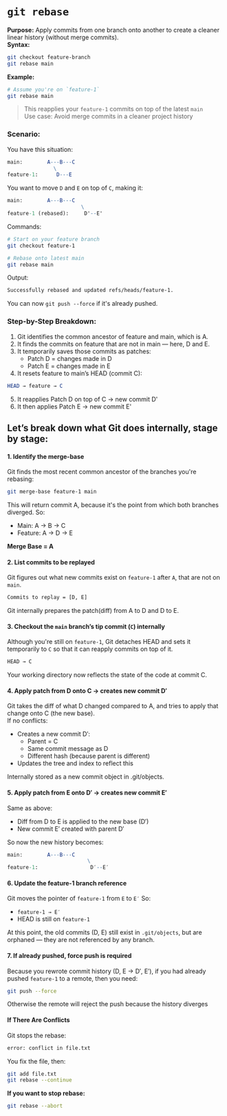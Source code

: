 # `git rebase`
**Purpose:** Apply commits from one branch onto another to create a cleaner linear history (without merge commits).  
**Syntax:**  
```bash
git checkout feature-branch
git rebase main
```
**Example:**
```bash
# Assume you're on `feature-1`
git rebase main
```
> This reapplies your `feature-1` commits on top of the latest `main`  
> Use case: Avoid merge commits in a cleaner project history

### Scenario:
You have this situation:
```mathematica
main:        A---B---C
               \
feature-1:      D---E
```
You want to move `D` and `E` on top of `C`, making it:
```mathematica
main:        A---B---C
                        \
feature-1 (rebased):     D'--E'
```
Commands:
```bash
# Start on your feature branch
git checkout feature-1

# Rebase onto latest main
git rebase main
```
Output:
```bash
Successfully rebased and updated refs/heads/feature-1.
```
You can now `git push --force` if it's already pushed.

### Step-by-Step Breakdown:
1. Git identifies the common ancestor of feature and main, which is A.
2. It finds the commits on feature that are not in main — here, D and E.
3. It temporarily saves those commits as patches:
   - Patch D = changes made in D
   - Patch E = changes made in E
4. It resets feature to main’s HEAD (commit C):

```mathematica
HEAD → feature → C
```
5. It reapplies Patch D on top of C → new commit D'
6. It then applies Patch E → new commit E'


## Let’s break down what Git does internally, stage by stage:
#### 1. Identify the merge-base
Git finds the most recent common ancestor of the branches you're rebasing: 
```bash
git merge-base feature-1 main
```
This will return commit A, because it's the point from which both branches diverged.
So:
- Main: A → B → C
- Feature: A → D → E

**Merge Base = A**
#### 2. List commits to be replayed
Git figures out what new commits exist on `feature-1` after `A`, that are not on `main`.
```bash
Commits to replay = [D, E]
```
Git internally prepares the patch(diff) from A to D and D to E.

#### 3. Checkout the `main` branch’s tip commit (`C`) internally
Although you're still on `feature-1`, Git detaches HEAD and sets it temporarily to `C` so that it can reapply commits on top of it.
```bash
HEAD → C
```
Your working directory now reflects the state of the code at commit C.

#### 4. Apply patch from D onto C → creates new commit D′
Git takes the diff of what D changed compared to A, and tries to apply that change onto C (the new base).  
If no conflicts:
- Creates a new commit D′:
  - Parent = C
  - Same commit message as D
  - Different hash (because parent is different)
- Updates the tree and index to reflect this

Internally stored as a new commit object in .git/objects.

#### 5. Apply patch from E onto D′ → creates new commit E′
Same as above:
- Diff from D to E is applied to the new base (D′)
- New commit E′ created with parent D′

So now the new history becomes:
```mathematica
main:        A---B---C
                          \
feature-1:                 D′--E′
```

#### 6. Update the feature-1 branch reference
Git moves the pointer of `feature-1` from `E` to `E′`
So:
- `feature-1 → E′`
- HEAD is still on `feature-1`

At this point, the old commits (D, E) still exist in `.git/objects`, but are orphaned — they are not referenced by any branch.

#### 7. If already pushed, force push is required
Because you rewrote commit history (D, E → D′, E′), if you had already pushed `feature-1` to a remote, then you need:
```bash
git push --force
```
Otherwise the remote will reject the push because the history diverges

#### If There Are Conflicts
Git stops the rebase:

```bash
error: conflict in file.txt
```
You fix the file, then:
```bash
git add file.txt
git rebase --continue
```
**If you want to stop rebase:**
```bash
git rebase --abort
```
